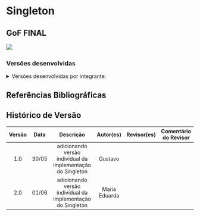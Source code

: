 # Singleton

## GoF FINAL

<img src="(COLOCAR IMAGEM AQUI)"/>

### Versões desenvolvidas

<details>
<summary>Versões desenvolvidas por integrante:</summary>

<details>
<summary>Versão do Gustavo:</summary>

### Gustavo

A implementação foi desenvolvida com base no exemplo disponibilizado pela professora no Aprender3 e, também baseado no site refactoring guru, adaptando-o para os nossos componentes.  

### Modelagem

![Modelagem do Singleton - Autenticador](../../assets/GOFsCriacionais/Singleton/SingletonGustavo.png)

<center>

Autor: [Gustavo Feitosa Haubert](https://github.com/GustavoHaubert)

</center>

### Código

```python
from datetime import datetime, timedelta
from typing import Optional, List

class Sessao:
    def __init__(self, token: str, usuario: str, duracao_minutos: int = 30):
        self.token = token
        self.usuario = usuario
        self.createdAt = datetime.now()
        self.expiresAt = self.createdAt + timedelta(minutes=duracao_minutos)
        self.ativa = True

    def reiniciarSessao(self):
        self.createdAt = datetime.now()
        self.expiresAt = self.createdAt + timedelta(minutes=30)
        self.ativa = True

    def iniciarSessao(self):
        self.createdAt = datetime.now()
        self.expiresAt = self.createdAt + timedelta(minutes=30)
        self.ativa = True

    def is_valida(self) -> bool:
        return self.ativa and datetime.now() < self.expiresAt

    def encerrarSessao(self):
        self.ativa = False


# --- Singleton ---
class Autenticador:
    __instancia = None

    def __init__(self):
        if Autenticador.__instancia is not None:
            raise Exception("Esta classe é um singleton! Use get_instancia().")
        self.sessoesAtivas: List[Sessao] = []

    @staticmethod
    def get_instancia():
        if Autenticador.__instancia is None:
            Autenticador.__instancia = Autenticador()
        return Autenticador.__instancia

    def autenticarUsuario(self, login: str, senha: str) -> Optional[str]:
        if login == "admin" and senha == "123":
            token = f"TOKEN-{login}-{datetime.now().timestamp()}"
            nova_sessao = Sessao(token, login)
            self.sessoesAtivas.append(nova_sessao)
            return token
        return None

    def terminarSessao(self, login: str):
        for sessao in self.sessoesAtivas:
            if sessao.usuario == login:
                sessao.encerrarSessao()

    def getUsuarioLogado(self, login: str) -> Optional[str]:
        for sessao in self.sessoesAtivas:
            if sessao.usuario == login and sessao.is_valida():
                return login
        return None

    def validateToken(self, token: str) -> bool:
        for sessao in self.sessoesAtivas:
            if sessao.token == token and sessao.is_valida():
                return True
        return False

```

<center>

Autor: [Gustavo Feitosa Haubert](https://github.com/GustavoHaubert)

</center>

</details>



<details>
<summary>Versão do Marcus:</summary>

### Marcus Escobar

### Modelagem

![Modelagem do Singleton - Autenticador](../../assets/GOFsCriacionais/Singleton/SingletonMarcusEscobar.png)

<center>

Autor: [Marcus Escobar](https://github.com/MarcusEscobar)

</center>

### Código

```python

from abc import ABC, abstractmethod
from typing import List


class Usuario:
    def __init__(self, nome: str, login: str):
        self.nome = nome
        self.login = login

class Autenticador(ABC): #Classe abstrata
    def __init__(self):
        self.sessoes_ativas: List[Usuario] = []

    @abstractmethod
    def autenticar_usuario(self, login: str, senha: str) -> Usuario:
        pass

    @abstractmethod
    def terminar_sessao_ativa(self) -> None:
        pass

    @abstractmethod
    def autenticar_admin(self) -> None:
        pass


#--- Singleton -----
class SingletonAutenticador(Autenticador):
    __instancia_autenticador = None  # Atributo de classe (singleton)

    def __init__(self):
        if SingletonAutenticador.__instancia_autenticador is not None:
            raise Exception("Use get_instancia() para acessar o singleton")
        super().__init__()

    @staticmethod
    def get_instancia() -> 'SingletonAutenticador':
        if SingletonAutenticador.__instancia_autenticador is None:
            SingletonAutenticador.__instancia_autenticador = SingletonAutenticador()
        return SingletonAutenticador.__instancia_autenticador

    def autenticar_usuario(self, login: str, senha: str) -> Usuario:
        # Simula autenticação de usuário
        usuario = Usuario(nome="Usuário Teste", login=login)
        self.sessoes_ativas.append(usuario)
        print(f"Usuário '{login}' autenticado com sucesso.")
        return usuario

    def terminar_sessao_ativa(self) -> None:
        if self.sessoes_ativas:
            usuario = self.sessoes_ativas.pop()
            print(f"Sessão de '{usuario.login}' terminada.")
        else:
            print("Nenhuma sessão ativa para terminar.")

    def autenticar_admin(self) -> None:
        print("Admin autenticado com sucesso.")

```

<center>

Autor: [Marcus Escobar](https://github.com/MarcusEscobar)
</details>

</center>
<details>
<summary>Versão da Maria Eduarda:</summary>

## Introdução

Este exemplo é só um modelo de como poderia ser feito!

O padrão de projeto **Singleton** é um dos padrões criacionais mais utilizados em Engenharia de Software. Seu objetivo é garantir que uma determinada classe tenha **apenas uma única instância** durante todo o ciclo de vida da aplicação. Além disso, ele fornece um **ponto de acesso global** a essa instância.

Este padrão é útil, por exemplo, quando precisamos de um objeto central que gerencia algo único, como:

- Conexão com banco de dados
- Configurações da aplicação
- Sistemas de autenticação (como no nosso caso)

##  Contexto

Neste exemplo, implementamos o padrão Singleton em uma classe chamada `Autenticador`, que é responsável por autenticar usuários e armazenar o usuário atualmente logado.

Mesmo que a aplicação tente criar várias instâncias do `Autenticador`, o Singleton garante que **todas as referências apontem para a mesma instância**. Com o padrão Singleton aplicado, garantimos que a classe Autenticador seja uma única fonte de verdade para o controle de autenticação no sistema. Isso previne comportamentos inconsistentes e facilita a manutenção da lógica de login.

##  Lógica do Singleton

Em Python, a implementação do Singleton é feita sobrescrevendo o método especial `__new__`, que é chamado antes do `__init__`, sempre que uma nova instância da classe é criada.

A lógica é:

1. Verifica se a instância já existe.
2. Se não existir, cria uma nova instância e armazena em um atributo de classe.
3. Retorna sempre a mesma instância em chamadas subsequentes.

![Modelagem do Singleton - Autenticador](../../assets/GOFsCriacionais/Singleton/SingletonDuda.png)

<center>

Autor: [Maria Eduarda Vieira ](https://github.com/DudaV228)

</center>

### Código
```python

class Autenticador:
    _instancia = None

    def __new__(cls):
        if cls._instancia is None:
            cls._instancia = super(Autenticador, cls).__new__(cls)
            cls._instancia._usuario_logado = None
        return cls._instancia

    def autenticar(self, usuario, senha):
        if usuario == "admin" and senha == "1234":
            self._usuario_logado = usuario
            return True
        return False

    def get_usuario_logado(self):
        return self._usuario_logado

    def logout(self):
        self._usuario_logado = None

    #Exemplo de uso
    a1 = Autenticador()
    a2 = Autenticador()

    print(a1 is a2)  # True — são a mesma instância!

    a1.autenticar("admin", "1234")
    print(a2.get_usuario_logado())  # "admin" — porque a2 e a1 são o mesmo objeto

```

<center>

Autor: [Maria Eduarda Vieira ](https://github.com/DudaV228)

</center>
</details>


</details>



## Referências Bibliográficas



## Histórico de Versão

| Versão |  Data  | Descrição | Autor(es) | Revisor(es) | Comentário do Revisor |
| :-: | :-: | :-: | :-: | :-: | :-: |
|   1.0  |  30/05 | adicionando versão individual da implementação do Singleton     | Gustavo |  |  |
|   2.0  |  01/06 | adicionando versão individual da implementação do Singleton     | Maria Eduarda |  |  |